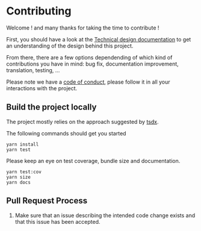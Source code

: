 # Contributing

Welcome ! and many thanks for taking the time to contribute !

First, you should have a look at the [Technical design documentation](TECHNICAL_DESIGN.md) to get an understanding of the design behind this project.

From there, there are a few options dependending of which kind of contributions you have in mind: bug fix, documentation improvement, translation, testing, ...

Please note we have a [code of conduct](CODE_OF_CONDUCT.md), please follow it in all your interactions with the project.

## Build the project locally

The project mostly relies on the approach suggested by [tsdx](tsdx.md).

The following commands should get you started

```
yarn install
yarn test

```

Please keep an eye on test coverage, bundle size and documentation.

```
yarn test:cov
yarn size
yarn docs
```

## Pull Request Process

1. Make sure that an issue describing the intended code change exists and that this issue has been accepted.

